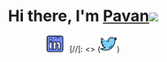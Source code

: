 <div align="center">
   <h1>Hi there, I'm <a href="https://github.com/Pavan583/">Pavan</a><img src="https://media.giphy.com/media/hvRJCLFzcasrR4ia7z/giphy.gif" width="25px"></h1>
</div>
<p align="center">
   <a href="https://www.linkedin.com/in/pavankumar6577/"><img height="30" src="https://raw.githubusercontent.com/8bithemant/8bithemant/master/linkedin.png?raw=true"></a>&nbsp;&nbsp;
   [//]: <> (<a href="https://twitter.com/geekyAyushi"><img height="30" src="https://raw.githubusercontent.com/8bithemant/8bithemant/master/twitter.png?raw=true"></a>)
</p>
